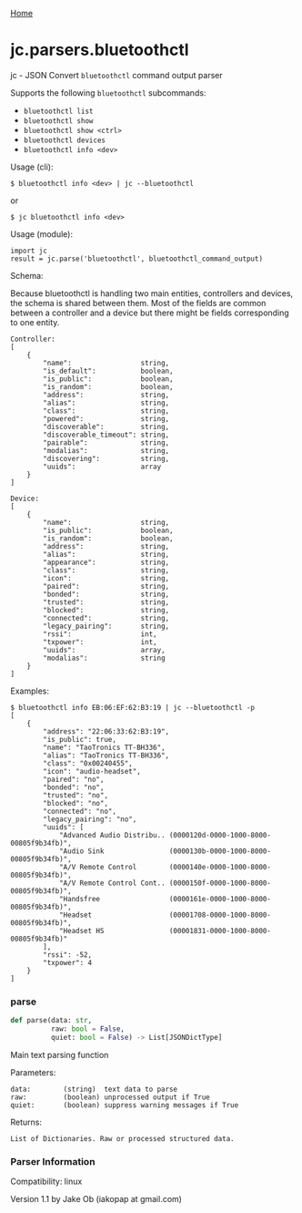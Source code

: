[Home](https://kellyjonbrazil.github.io/jc/)
<a id="jc.parsers.bluetoothctl"></a>

# jc.parsers.bluetoothctl

jc - JSON Convert `bluetoothctl` command output parser

Supports the following `bluetoothctl` subcommands:
- `bluetoothctl list`
- `bluetoothctl show`
- `bluetoothctl show <ctrl>`
- `bluetoothctl devices`
- `bluetoothctl info <dev>`

Usage (cli):

    $ bluetoothctl info <dev> | jc --bluetoothctl
or

    $ jc bluetoothctl info <dev>

Usage (module):

    import jc
    result = jc.parse('bluetoothctl', bluetoothctl_command_output)

Schema:

Because bluetoothctl is handling two main entities, controllers and devices,
the schema is shared between them. Most of the fields are common between
a controller and a device but there might be fields corresponding to one entity.

    Controller:
    [
        {
            "name":                 string,
            "is_default":           boolean,
            "is_public":            boolean,
            "is_random":            boolean,
            "address":              string,
            "alias":                string,
            "class":                string,
            "powered":              string,
            "discoverable":         string,
            "discoverable_timeout": string,
            "pairable":             string,
            "modalias":             string,
            "discovering":          string,
            "uuids":                array
        }
    ]

    Device:
    [
        {
            "name":                 string,
            "is_public":            boolean,
            "is_random":            boolean,
            "address":              string,
            "alias":                string,
            "appearance":           string,
            "class":                string,
            "icon":                 string,
            "paired":               string,
            "bonded":               string,
            "trusted":              string,
            "blocked":              string,
            "connected":            string,
            "legacy_pairing":       string,
            "rssi":                 int,
            "txpower":              int,
            "uuids":                array,
            "modalias":             string
        }
    ]

Examples:

    $ bluetoothctl info EB:06:EF:62:B3:19 | jc --bluetoothctl -p
    [
        {
            "address": "22:06:33:62:B3:19",
            "is_public": true,
            "name": "TaoTronics TT-BH336",
            "alias": "TaoTronics TT-BH336",
            "class": "0x00240455",
            "icon": "audio-headset",
            "paired": "no",
            "bonded": "no",
            "trusted": "no",
            "blocked": "no",
            "connected": "no",
            "legacy_pairing": "no",
            "uuids": [
                "Advanced Audio Distribu.. (0000120d-0000-1000-8000-00805f9b34fb)",
                "Audio Sink                (0000130b-0000-1000-8000-00805f9b34fb)",
                "A/V Remote Control        (0000140e-0000-1000-8000-00805f9b34fb)",
                "A/V Remote Control Cont.. (0000150f-0000-1000-8000-00805f9b34fb)",
                "Handsfree                 (0000161e-0000-1000-8000-00805f9b34fb)",
                "Headset                   (00001708-0000-1000-8000-00805f9b34fb)",
                "Headset HS                (00001831-0000-1000-8000-00805f9b34fb)"
            ],
            "rssi": -52,
            "txpower": 4
        }
    ]

<a id="jc.parsers.bluetoothctl.parse"></a>

### parse

```python
def parse(data: str,
          raw: bool = False,
          quiet: bool = False) -> List[JSONDictType]
```

Main text parsing function

Parameters:

    data:        (string)  text data to parse
    raw:         (boolean) unprocessed output if True
    quiet:       (boolean) suppress warning messages if True

Returns:

    List of Dictionaries. Raw or processed structured data.

### Parser Information
Compatibility:  linux

Version 1.1 by Jake Ob (iakopap at gmail.com)
